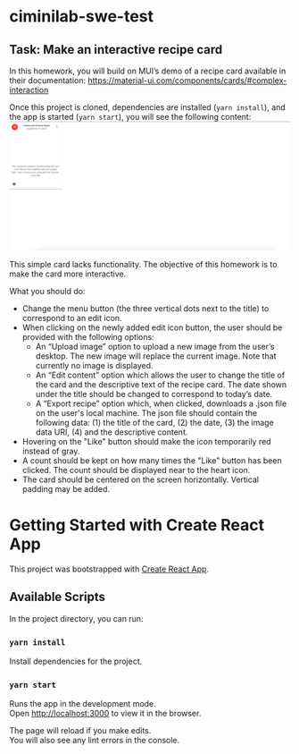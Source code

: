 # ciminilab-swe-test
## Task: Make an interactive recipe card


In this homework, you will build on MUI’s demo of a recipe card available in their documentation: 
https://material-ui.com/components/cards/#complex-interaction


Once this project is cloned, dependencies are installed (`yarn install`), and the app is started (`yarn start`), you will see the following content:
![Alt text](public/preview.png?raw=true "Title")


This simple card lacks functionality. The objective of this homework is to make the card more interactive. 

What you should do:
- Change the menu button (the three vertical dots next to the title) to correspond to an edit icon. 
- When clicking on the newly added edit icon button, the user should be provided with the following options:
    - An “Upload image” option to upload a new image from the user’s desktop. The new image will replace the current image. Note that currently no image is displayed.
    - An “Edit content” option which allows the user to change the title of the card and the descriptive text of the recipe card. The date shown under the title should be changed to correspond to today’s date. 
    - A “Export recipe” option which, when clicked, downloads a .json file on the user's local machine. The json file should contain the following data: (1) the title of the card, (2) the date, (3) the image data URI, (4) and the descriptive content.  
- Hovering on the "Like" button should make the icon temporarily red instead of gray.
- A count should be kept on how many times the "Like" button has been clicked. The count should be displayed near to the heart icon.
- The card should be centered on the screen horizontally. Vertical padding may be added. 



# Getting Started with Create React App

This project was bootstrapped with [Create React App](https://github.com/facebook/create-react-app).

## Available Scripts
In the project directory, you can run:
### `yarn install`

Install dependencies for the project. 


### `yarn start`

Runs the app in the development mode.\
Open [http://localhost:3000](http://localhost:3000) to view it in the browser.

The page will reload if you make edits.\
You will also see any lint errors in the console.


